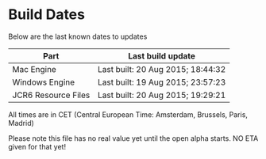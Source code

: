 # Build Dates

Below are the last known dates to updates

Part | Last build update
-----|-----
Mac Engine | Last built: 20 Aug 2015; 18:44:32
Windows Engine | Last built: 19 Aug 2015; 23:57:23
JCR6 Resource Files | Last built: 20 Aug 2015; 19:29:21
All times are in CET (Central European Time: Amsterdam, Brussels, Paris, Madrid)


Please note this file has no real value yet until the open alpha starts. NO ETA given for that yet!
